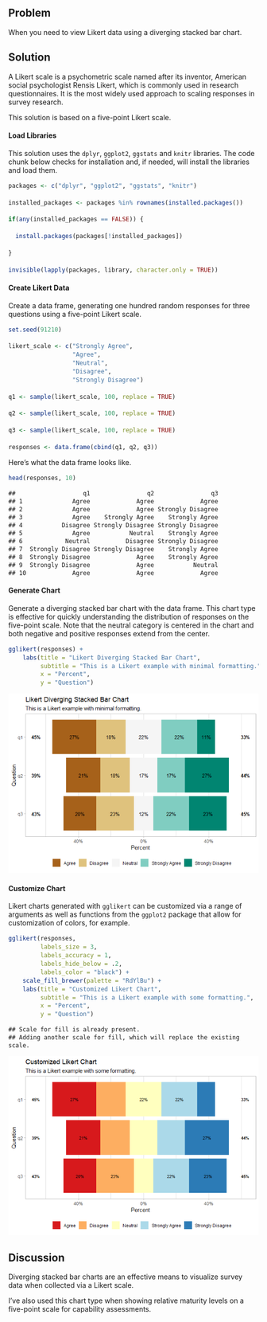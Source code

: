 ## Problem

When you need to view Likert data using a diverging stacked bar chart.

## Solution

A Likert scale is a psychometric scale named after its inventor,
American social psychologist Rensis Likert, which is commonly used in
research questionnaires. It is the most widely used approach to scaling
responses in survey research.

This solution is based on a five-point Likert scale.

#### Load Libraries

This solution uses the `dplyr`, `ggplot2`, `ggstats` and `knitr`
libraries. The code chunk below checks for installation and, if needed,
will install the libraries and load them.

``` r
packages <- c("dplyr", "ggplot2", "ggstats", "knitr")

installed_packages <- packages %in% rownames(installed.packages())

if(any(installed_packages == FALSE)) {
  
  install.packages(packages[!installed_packages])
  
}

invisible(lapply(packages, library, character.only = TRUE))
```

#### Create Likert Data

Create a data frame, generating one hundred random responses for three
questions using a five-point Likert scale.

``` r
set.seed(91210)

likert_scale <- c("Strongly Agree", 
                  "Agree", 
                  "Neutral", 
                  "Disagree", 
                  "Strongly Disagree")

q1 <- sample(likert_scale, 100, replace = TRUE)

q2 <- sample(likert_scale, 100, replace = TRUE)

q3 <- sample(likert_scale, 100, replace = TRUE)

responses <- data.frame(cbind(q1, q2, q3))
```

Here’s what the data frame looks like.

``` r
head(responses, 10)
```

    ##                   q1                q2                q3
    ## 1              Agree             Agree             Agree
    ## 2              Agree             Agree Strongly Disagree
    ## 3              Agree    Strongly Agree    Strongly Agree
    ## 4           Disagree Strongly Disagree Strongly Disagree
    ## 5              Agree           Neutral    Strongly Agree
    ## 6            Neutral          Disagree Strongly Disagree
    ## 7  Strongly Disagree Strongly Disagree    Strongly Agree
    ## 8  Strongly Disagree             Agree    Strongly Agree
    ## 9  Strongly Disagree             Agree           Neutral
    ## 10             Agree             Agree             Agree

#### Generate Chart

Generate a diverging stacked bar chart with the data frame. This chart
type is effective for quickly understanding the distribution of
responses on the five-point scale. Note that the neutral category is
centered in the chart and both negative and positive responses extend
from the center.

``` r
gglikert(responses) +
    labs(title = "Likert Diverging Stacked Bar Chart",
         subtitle = "This is a Likert example with minimal formatting.",
         x = "Percent",
         y = "Question")
```

![](likert_diverging_stacked_chart_files/figure-markdown_github/generate_chart-1.png)

#### Customize Chart

Likert charts generated with `gglikert` can be customized via a range of
arguments as well as functions from the `ggplot2` package that allow for
customization of colors, for example.

``` r
gglikert(responses,
         labels_size = 3,
         labels_accuracy = 1,
         labels_hide_below = .2,
         labels_color = "black") +
    scale_fill_brewer(palette = "RdYlBu") +
    labs(title = "Customized Likert Chart",
         subtitle = "This is a Likert example with some formatting.",
         x = "Percent",
         y = "Question")
```

    ## Scale for fill is already present.
    ## Adding another scale for fill, which will replace the existing scale.

![](likert_diverging_stacked_chart_files/figure-markdown_github/generate_customized_chart-1.png)

## Discussion

Diverging stacked bar charts are an effective means to visualize survey
data when collected via a Likert scale.

I’ve also used this chart type when showing relative maturity levels on
a five-point scale for capability assessments.
